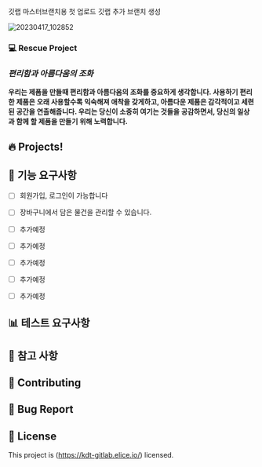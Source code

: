 깃랩 마스터브랜치용 첫 업로드
깃랩 추가 브랜치 생성


![20230417_102852](/uploads/d2c42a4069ef6c0d823501e802b96356/20230417_102852.png)



  ### 💻 Rescue Project
  
  ### ***편리함과 아름다움의 조화***

**우리는 제품을 만들때 편리함과 아름다움의 조화를 중요하게 생각합니다. 사용하기 편리한 제품은 오래 사용할수록 익숙해져 애착을 갖게하고, 아름다운 제품은 감각적이고 세련된 공간을 연출해줍니다. 우리는 당신이 소중히 여기는 것들을 공감하면서, 당신의 일상과 함께 할 제품을 만들기 위해 노력합니다.**

## 🔥 Projects!

## 🎯 기능 요구사항

- [ ] 회원가입, 로그인이 가능합니다
- [ ] 장바구니에서 담은 물건을 관리할 수 있습니다.
- [ ] 추가예정
- [ ] 추가예정
- [ ] 추가예정
- [ ] 추가예정
- [ ] 추가예정


## 📊 테스트 요구사항



## 📄 참고 사항


## 👏 Contributing


## 🐞 Bug Report


## 📝 License
This project is (https://kdt-gitlab.elice.io/) licensed.

